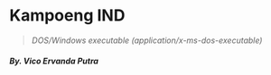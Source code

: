 # Kampoeng IND
> *DOS/Windows executable (application/x-ms-dos-executable)*

##### By. Vico Ervanda Putra
